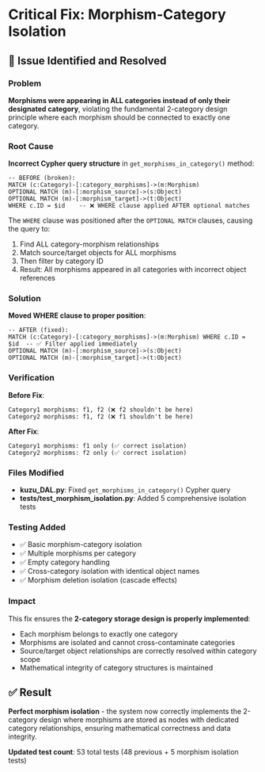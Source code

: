 # Critical Fix: Morphism-Category Isolation

## 🚨 Issue Identified and Resolved

### Problem
**Morphisms were appearing in ALL categories instead of only their designated category**, violating the fundamental 2-category design principle where each morphism should be connected to exactly one category.

### Root Cause
**Incorrect Cypher query structure** in `get_morphisms_in_category()` method:

```cypher
-- BEFORE (broken):
MATCH (c:Category)-[:category_morphisms]->(m:Morphism)
OPTIONAL MATCH (m)-[:morphism_source]->(s:Object)
OPTIONAL MATCH (m)-[:morphism_target]->(t:Object)
WHERE c.ID = $id    -- ❌ WHERE clause applied AFTER optional matches
```

The `WHERE` clause was positioned after the `OPTIONAL MATCH` clauses, causing the query to:
1. Find ALL category-morphism relationships
2. Match source/target objects for ALL morphisms  
3. Then filter by category ID
4. Result: All morphisms appeared in all categories with incorrect object references

### Solution
**Moved WHERE clause to proper position**:

```cypher
-- AFTER (fixed):
MATCH (c:Category)-[:category_morphisms]->(m:Morphism) WHERE c.ID = $id  -- ✅ Filter applied immediately
OPTIONAL MATCH (m)-[:morphism_source]->(s:Object)
OPTIONAL MATCH (m)-[:morphism_target]->(t:Object)
```

### Verification

**Before Fix**:
```
Category1 morphisms: f1, f2 (❌ f2 shouldn't be here)
Category2 morphisms: f1, f2 (❌ f1 shouldn't be here)
```

**After Fix**:
```
Category1 morphisms: f1 only (✅ correct isolation)
Category2 morphisms: f2 only (✅ correct isolation)
```

### Files Modified
- **kuzu_DAL.py**: Fixed `get_morphisms_in_category()` Cypher query
- **tests/test_morphism_isolation.py**: Added 5 comprehensive isolation tests

### Testing Added
- ✅ Basic morphism-category isolation
- ✅ Multiple morphisms per category
- ✅ Empty category handling
- ✅ Cross-category isolation with identical object names
- ✅ Morphism deletion isolation (cascade effects)

### Impact
This fix ensures the **2-category storage design is properly implemented**:
- Each morphism belongs to exactly one category
- Morphisms are isolated and cannot cross-contaminate categories
- Source/target object relationships are correctly resolved within category scope
- Mathematical integrity of category structures is maintained

## ✅ Result
**Perfect morphism isolation** - the system now correctly implements the 2-category design where morphisms are stored as nodes with dedicated category relationships, ensuring mathematical correctness and data integrity.

**Updated test count**: 53 total tests (48 previous + 5 morphism isolation tests)
